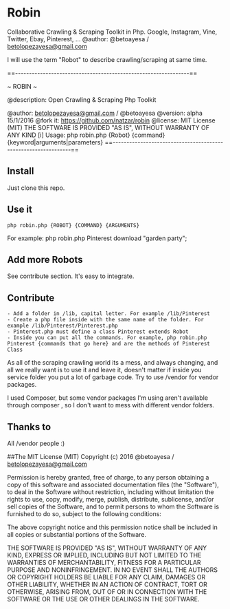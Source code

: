 # Robin
Collaborative Crawling &amp; Scraping Toolkit in Php. Google, Instagram, Vine, Twitter, Ebay, Pinterest, ...
@author: @betoayesa / betolopezayesa@gmail.com

I will use the term "Robot" to describe crawling/scraping at same time.

==---------------------------------------------------------------== 

~ ROBIN ~ 

@description: Open Crawling & Scraping Php Toolkit   

@author: betolopezayesa@gmail.com / @betoayesa
@version: alpha 15/1/2016
@fork it: https://github.com/natzar/robin
@license: MIT License (MIT) 
THE SOFTWARE IS PROVIDED "AS IS", WITHOUT WARRANTY OF ANY KIND
[i] Usage: php robin.php {Robot} {command} {keyword|arguments|parameters}
==---------------------------------------------------------------==


## Install

Just clone this repo.

## Use it

    php robin.php {ROBOT} {COMMAND} {ARGUMENTS}

For example: php robin.php Pinterest download "garden party";

## Add more Robots

See contribute section. It's easy to integrate.

## Contribute

    - Add a folder in /lib, capital letter. For example /lib/Pinterest
    - Create a php file inside with the same name of the folder. For example /lib/Pinterest/Pinterest.php
    - Pinterest.php must define a class Pinterest extends Robot
    - Inside you can put all the commands. For example, php robin.php Pinterest {commands that go here} and are the methods of Pinterest Class

As all of the scraping crawling world its a mess, and always changing, and all we really want is to use it and leave it, doesn't matter if inside you service folder you put a lot of garbage code. Try to use /vendor for vendor packages. 

I used Composer, but some vendor packages I'm using aren't available through composer , so I don't want to mess with different vendor folders.

## Thanks to

All /vendor people :)

##The MIT License (MIT)
Copyright (c) 2016 @betoayesa / betolopezayesa@gmail.com

Permission is hereby granted, free of charge, to any person obtaining a copy of this software and associated documentation files (the "Software"), to deal in the Software without restriction, including without limitation the rights to use, copy, modify, merge, publish, distribute, sublicense, and/or sell copies of the Software, and to permit persons to whom the Software is furnished to do so, subject to the following conditions:

The above copyright notice and this permission notice shall be included in all copies or substantial portions of the Software.

THE SOFTWARE IS PROVIDED "AS IS", WITHOUT WARRANTY OF ANY KIND, EXPRESS OR IMPLIED, INCLUDING BUT NOT LIMITED TO THE WARRANTIES OF MERCHANTABILITY, FITNESS FOR A PARTICULAR PURPOSE AND NONINFRINGEMENT. IN NO EVENT SHALL THE AUTHORS OR COPYRIGHT HOLDERS BE LIABLE FOR ANY CLAIM, DAMAGES OR OTHER LIABILITY, WHETHER IN AN ACTION OF CONTRACT, TORT OR OTHERWISE, ARISING FROM, OUT OF OR IN CONNECTION WITH THE SOFTWARE OR THE USE OR OTHER DEALINGS IN THE SOFTWARE.